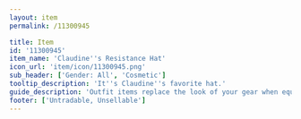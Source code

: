 ```yaml
---
layout: item
permalink: /11300945

title: Item
id: '11300945'
item_name: 'Claudine''s Resistance Hat'
icon_url: 'item/icon/11300945.png'
sub_header: ['Gender: All', 'Cosmetic']
tooltip_description: 'It''s Claudine''s favorite hat.'
guide_description: 'Outfit items replace the look of your gear when equipped.'
footer: ['Untradable, Unsellable']
---
```

